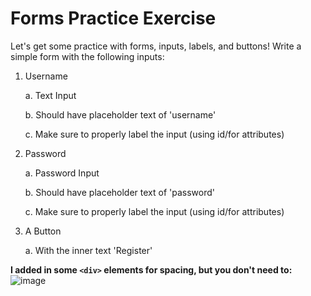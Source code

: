 # Forms Practice Exercise
Let's get some practice with forms, inputs, labels, and buttons! Write a simple form with the following inputs:

1. Username

    a. Text Input

    b. Should have placeholder text of 'username'

    c. Make sure to properly label the input (using id/for attributes)

2. Password

    a. Password Input

    b. Should have placeholder text of 'password'

    c. Make sure to properly label the input (using id/for attributes)

3. A Button

    a. With the inner text 'Register'
    
__I added in some `<div>` elements for spacing, but you don't need to:__
![image](https://user-images.githubusercontent.com/60064471/194913097-c7edd347-ac09-4fd1-96ab-3b6e413832ee.png)
